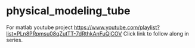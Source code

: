 # physical_modeling_tube
For matlab youtube project
https://www.youtube.com/playlist?list=PLn8PRpmsu08qZutTT-7dRthkAnFuQjCOV
Click link to follow along in series.
